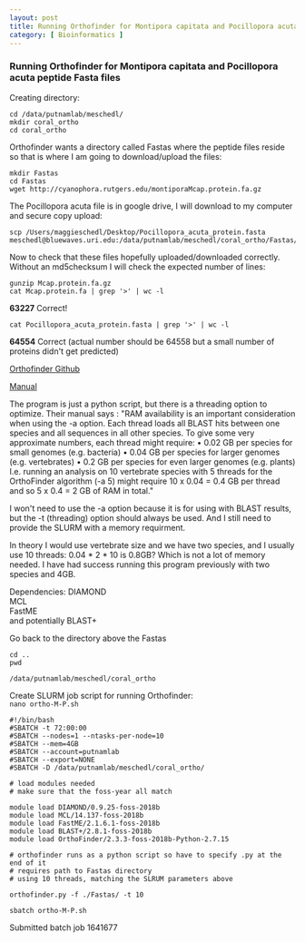 ```yaml
---
layout: post
title: Running Orthofinder for Montipora capitata and Pocillopora acuta
category: [ Bioinformatics ]
---
```


### Running Orthofinder for Montipora capitata and Pocillopora acuta peptide Fasta files


Creating directory:
```
cd /data/putnamlab/meschedl/
mkdir coral_ortho
cd coral_ortho
```

Orthofinder wants a directory called Fastas where the peptide files reside so that is where I am going to download/upload the files:
```
mkdir Fastas
cd Fastas
wget http://cyanophora.rutgers.edu/montiporaMcap.protein.fa.gz
```

The Pocillopora acuta file is in google drive, I will download to my computer and secure copy upload:

```
scp /Users/maggieschedl/Desktop/Pocillopora_acuta_protein.fasta meschedl@bluewaves.uri.edu:/data/putnamlab/meschedl/coral_ortho/Fastas/
```

Now to check that these files hopefully uploaded/downloaded correctly. Without an md5checksum I will check the expected number of lines:

```
gunzip Mcap.protein.fa.gz
cat Mcap.protein.fa | grep '>' | wc -l
```
**63227** Correct!

```
cat Pocillopora_acuta_protein.fasta | grep '>' | wc -l
```
**64554** Correct (actual number should be 64558 but a small number of proteins didn't get predicted)


[Orthofinder Github](https://github.com/davidemms/OrthoFinder)

[Manual](https://github.com/davidemms/OrthoFinder/blob/master/OrthoFinder-manual.pdf)

The program is just a python script, but there is a threading option to optimize. Their manual says : "RAM availability is an important consideration when using the -a option. Each thread loads all BLAST hits between one species and all sequences in all other species. To give some very approximate numbers, each thread might require:
• 0.02 GB per species for small genomes (e.g. bacteria)
• 0.04 GB per species for larger genomes (e.g. vertebrates)
• 0.2 GB per species for even larger genomes (e.g. plants)
I.e. running an analysis on 10 vertebrate species with 5 threads for the OrthoFinder algorithm (-a 5) might require 10 x 0.04 = 0.4 GB per thread and so 5 x 0.4 = 2 GB of RAM in total."

I won't need to use the -a option because it is for using with BLAST results, but the -t (threading) option should always be used. And I still need to provide the SLURM with a memory requirment.

In theory I would use vertebrate size and we have two species, and I usually use 10 threads: 0.04 * 2 * 10 is 0.8GB? Which is not a lot of memory needed. I have had success running this program previously with two species and 4GB.

Dependencies:
DIAMOND  
MCL  
FastME  
and potentially BLAST+

Go back to the directory above the Fastas
```
cd ..
pwd
```
`/data/putnamlab/meschedl/coral_ortho`


Create SLURM job script for running Orthofinder:  
`nano ortho-M-P.sh`

```
#!/bin/bash
#SBATCH -t 72:00:00
#SBATCH --nodes=1 --ntasks-per-node=10
#SBATCH --mem=4GB
#SBATCH --account=putnamlab
#SBATCH --export=NONE
#SBATCH -D /data/putnamlab/meschedl/coral_ortho/

# load modules needed
# make sure that the foss-year all match

module load DIAMOND/0.9.25-foss-2018b  
module load MCL/14.137-foss-2018b
module load FastME/2.1.6.1-foss-2018b
module load BLAST+/2.8.1-foss-2018b
module load OrthoFinder/2.3.3-foss-2018b-Python-2.7.15

# orthofinder runs as a python script so have to specify .py at the end of it
# requires path to Fastas directory
# using 10 threads, matching the SLRUM parameters above

orthofinder.py -f ./Fastas/ -t 10
```

`sbatch ortho-M-P.sh`


Submitted batch job 1641677
